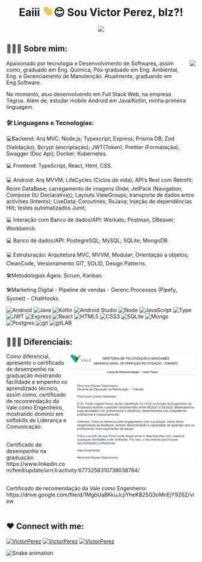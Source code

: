<h1 align="center">Eaiii <img src="https://raw.githubusercontent.com/ABSphreak/ABSphreak/master/gifs/Hi.gif" width="30">😊 Sou Victor Perez, blz?!</h1>

<div align="center">
  <img src ="https://media-exp1.licdn.com/dms/image/C4D16AQF5uxGT489tJg/profile-displaybackgroundimage-shrink_350_1400/0/1647919598225?e=1667433600&v=beta&t=giF4mrSMJp1O6a1A-ZLREw02Xq7FS9nHMYv9e-8mmxs" width="1400px" />
</div>

## 👨🏻‍💻 Sobre mim:

<img align="right" src="https://bs-uploads.toptal.io/blackfish-uploads/components/blog_post_page/content/cover_image_file/cover_image/1082119/retina_1708x683_cover-android-apps-mvvm-with-clean-architecture-ce042b0da370a289e0ee95fd997f25c3.png" height="290px" />

Apaixonado por tecnologia e Desenvolvimento de Softwares, assim como, graduado em Eng. Química, Pós-graduado em Eng. Ambiental, Eng. e Gerenciamento de Manutenção. Atualmente, graduando em Eng.Software.
<p>
No momento, atuo desenvolvendo em Full Stack Web, na empresa Tegrus. Além de, estudar mobile Android em Java/Kotlin, minha primeira linguagem. 
</p>

<h3 align="left"> 🛠️ Linguagens e Tecnologias:</h3>
<p>
💻Backend: Arq MVC; Node.js; Typescript; Express; Prisma DB; Zod (Validação); Bcrypt (encriptação); JWT(Token); Prettier (Formatação); Swagger (Doc Api); Docker; Kubernetes. 
</p>
<p>
💻 Frontend: TypeScript, React, Html, CSS. 
</p>
<p>
💻 Android: Arq MVVM; LifeCycles (Ciclos de vida); API’s Rest com Retrofit; Room DataBase; carregamento de imagens Glide; JetPack (Navigation, Compose (IU Declarativa)); Layouts ViewGroups; transporte de dados entre activities (Intents); LiveData; Coroutines; RxJava; Injeção de dependências Hilt; testes automatizados Junit; 
</p>
<p>
💻 Interação com Banco de dados/API: Workato; Postman, DBeaver; Workbench. 
</p>
<p>
💻 Banco de dados/API: PostegreSQL; MySQL; SQLite; MongoDB.  
</p>
<p>
💻 Estruturação: Arquitetura MVC, MVVM, Modular; Orientação a objetos; CleanCode, Versionamento GIT, SOLID, Design Patterns. 
</p>
<p>
🛠️Metodologias Ágeis: Scrum, Kanban.  
</p>
<p>
🛠️Marketing Digital - Pipeline de vendas - Gerenc.Processos (Pipefy, Syonet) - ChatHooks   
</p>
<p>
<img alt="Android" src="https://img.shields.io/badge/Android-3DDC84?style=for-the-badge&logo=android&logoColor=white" height="25px"/> 
<img alt="Java" src="https://img.shields.io/badge/Java-ED8B00?style=for-the-badge&logo=java&logoColor=white" height="25px"/>
<img alt="Kotlin" src="https://img.shields.io/badge/Kotlin-0095D5?&style=for-the-badge&logo=kotlin&logoColor=white" height="25px"/>  
<img alt="Android Studio" src="https://img.shields.io/badge/Android_Studio-3DDC84?style=for-the-badge&logo=android-studio&logoColor=white" height="25px"/>
<img alt="Node" src="https://img.shields.io/badge/Node.js-43853D?style=for-the-badge&logo=node.js&logoColor=white" height="25px"/>
<img alt="JavaScript" src="https://img.shields.io/badge/JavaScript-323330?style=for-the-badge&logo=javascript&logoColor=F7DF1E" height="25px"/>
 <img alt="Type" src="https://img.shields.io/badge/TypeScript-007ACC?style=for-the-badge&logo=typescript&logoColor=white" height="25px"/>
<img alt="JWT" src="https://img.shields.io/badge/json%20web%20tokens-323330?style=for-the-badge&logo=json-web-tokens&logoColor=pink" height="25px"/>
<img alt="Express" src="https://img.shields.io/badge/Express.js-404D59?style=for-the-badge" height="25px"/>  
<img alt="React" src="https://img.shields.io/badge/React-20232A?style=for-the-badge&logo=react&logoColor=61DAFB" height="25px"/>  
<img alt="HTML5" src="https://img.shields.io/badge/HTML5-E34F26?style=for-the-badge&logo=html5&logoColor=white" height="25px"/>  
<img alt="CSS3" src="https://img.shields.io/badge/CSS3-1572B6?style=for-the-badge&logo=css3&logoColor=white" height="25px"/>  
<img alt="SQLite" src="https://img.shields.io/badge/SQLite-07405E?style=for-the-badge&logo=sqlite&logoColor=white" height="25px"/>  
<img alt="Mongo" src="https://img.shields.io/badge/MongoDB-4EA94B?style=for-the-badge&logo=mongodb&logoColor=white" height="25px"/>
<img alt="Postgres" src="https://img.shields.io/badge/PostgreSQL-316192?style=for-the-badge&logo=postgresql&logoColor=white" height="25px"/>  
<img alt="git" src="https://img.shields.io/badge/-Git-F05032?style=flat-square&logo=git&logoColor=white" height="25px"/>
<img alt="gitLAB" src="https://img.shields.io/badge/GitLab-330F63?style=for-the-badge&logo=gitlab&logoColor=white" height="25px"/>
</p>

## 👨🏻‍💻 Diferenciais:

<img align="right" src="https://github.com/VictorPerez3/VictorPerez3/blob/main/Carta%20de%20Recomenda%C3%A7%C3%A3o%20-%20Victor%20Perez%20-%20Vale.jpg" height="290px" />

Como diferencial, apresento o certificado de desempenho na graduação mostrando facilidade e empenho no aprendizado técnico, assim como, certificado de recomendação da Vale como Engenheiro, mostrando dominio em softskills de Liderança e Comunicação.
</p>
<br>
Certificado de desempenho na graduação: https://www.linkedin.com/feed/update/urn:li:activity:6773258310738038784/
</p>
<br>
Certificado de recomendação da Vale como Engenheiro: https://drive.google.com/file/d/1MgbUa8KkuJcjiYheKB25G3oMnEjY9Z6Z/view
<br>
<br>

## ❤️ Connect with me:
  
<p align="left">
<a href="https://www.linkedin.com/in/victor-perez-analista/" target="blank"><img align="center" src="https://img.shields.io/badge/LinkedIn-0077B5?style=for-the-badge&logo=linkedin&logoColor=white" alt="VictorPerez" height="40" width="120" /></a> 
<a href="https://discordapp.com/users/victorperez#2932" target="blank"><img align="center" src="https://img.shields.io/badge/Discord-7289DA?style=for-the-badge&logo=discord&logoColor=white" alt="VictorPerez" height="40" width="120" /></a> 
<a href="mailto:victorvagner@ucl.br" target="blank"><img align="center" src="https://img.shields.io/badge/Gmail-D14836?style=for-the-badge&logo=gmail&logoColor=white" alt="VictorPerez" height="40" width="120" /></a>
</p>
  
![Snake animation](https://github.com/VictorPerez3/VictorPerez3/blob/output/github-contribution-grid-snake.svg)
